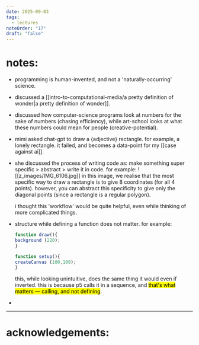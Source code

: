 ```yaml
---
date: 2025-09-03
tags:
  - lectures
noteOrder: "17"
draft: "false"
---
```

# notes: 
- programming is human-invented, and not a 'naturally-occurring' science. 
- discussed a [[intro-to-computational-media/a pretty definition of wonder|a pretty definition of wonder]]. 
- discussed how computer-science programs look at numbers for the sake of numbers (chasing efficiency), while art-school looks at what these numbers could mean for people (creative-potential). 
- mimi asked chat-gpt to draw a {adjective} rectangle. for example, a lonely rectangle. it failed, and becomes a data-point for my [[case against ai]]. 
- she discussed the process of writing code as: make something super specific > abstract > write it in code. for example: 
  ![[z_images/IMG_6106.jpg]]
  in this image, we realise that the most specific way to draw a rectangle is to give 8 coordinates (for all 4 points). however, you can abstract this specificity to give only the diagonal points (since a rectangle is a regular polygon). 
  
  i thought this 'workflow' would be quite helpful, even while thinking of more complicated things. 
- structure while defining a function does not matter. for example: 
  
    ``` js
  function draw(){
  background (220); 
  }
  
  function setup(){
  createCanvas (100,100); 
  }
  ```
  
  this, while looking unintuitive, does the same thing it would even if inverted. this is because p5 calls it in a sequence, and <mark>that's what matters — calling, and not defining</mark>. 
- 

---
# acknowledgements: 



